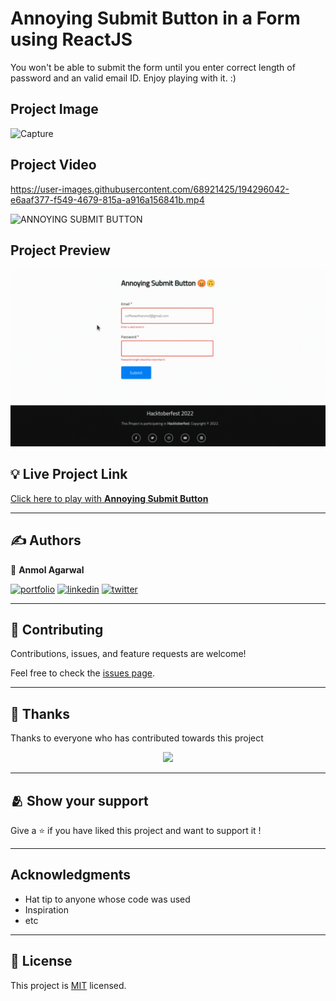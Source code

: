 # Annoying Submit Button in a Form using ReactJS

You won't be able to submit the form until you enter correct length of password and an valid email ID.  Enjoy playing with it. :)

## Project Image

<img width="960" alt="Capture" src="https://user-images.githubusercontent.com/68921425/194295182-adc3bfc5-3eed-4df3-94df-400877e23952.PNG">

## Project Video 
https://user-images.githubusercontent.com/68921425/194296042-e6aaf377-f549-4679-815a-a916a156841b.mp4


![ANNOYING SUBMIT BUTTON](Screenshot%202022-10-06145750.png)


## Project Preview
![alt text](./content/preview.gif)


## :bulb: Live Project Link
[Click here to play with **Annoying Submit Button**](https://annoyingsubmitbutton.netlify.app/)

---

## :writing_hand: Authors

👤 **Anmol Agarwal**

[![portfolio](https://img.shields.io/badge/my_portfolio-000?style=for-the-badge&logo=ko-fi&logoColor=white)](https://github.com/fineanmol)
[![linkedin](https://img.shields.io/badge/linkedin-0A66C2?style=for-the-badge&logo=linkedin&logoColor=white)](https://linkedin.com/in/fineanmol)
[![twitter](https://img.shields.io/badge/twitter-1DA1F2?style=for-the-badge&logo=twitter&logoColor=white)](https://twitter.com/fineanmol)


---

## 🤝 Contributing

Contributions, issues, and feature requests are welcome!

Feel free to check the [issues page](../../issues/).

---

## :pray: Thanks

Thanks to everyone who has contributed towards this project

<div align="center">
    <a href="https://github.com/fineanmol/Annoying-submit-button/graphs/contributors">
    <img src="https://contrib.rocks/image?repo=fineanmol/Annoying-submit-button" />
    </a>
</div>

---

## :people_hugging: Show your support

Give a ⭐️ if you have liked this project and want to support it !

---

## Acknowledgments

- Hat tip to anyone whose code was used
- Inspiration
- etc
---

## 📝 License

This project is [MIT](./LICENSE) licensed.

